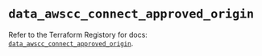 # `data_awscc_connect_approved_origin`

Refer to the Terraform Registory for docs: [`data_awscc_connect_approved_origin`](https://registry.terraform.io/providers/hashicorp/awscc/0.70.0/docs/data-sources/connect_approved_origin).
